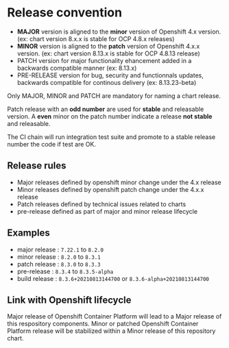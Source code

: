 # Release convention

- **MAJOR** version is aligned to the **minor** version of Openshift 4.x version. (ex:  chart version 8.x.x is stable for OCP 4.8.x releases)
- **MINOR** version is aligned to the **patch** version of Openshift 4.x.x version. (ex:  chart version 8.13.x is stable for OCP 4.8.13 release)
- PATCH version for major functionality ehancement added in a backwards compatible manner (ex: 8.13.x)
- PRE-RELEASE version for bug, security and functionnals updates, backwards compatible for continous delivery (ex: 8.13.23-beta)

Only MAJOR, MINOR and PATCH are mandatory for naming a chart release.

Patch release with an **odd number** are used for **stable** and releasable version.
A **even** minor on the patch number indicate a release **not stable** and releasable.

The CI chain will run integration test suite and promote to a stable release number the code if
test are OK.

## Release rules

- Major releases defined by openshift minor change under the 4.x release
- Minor releases defined by openshift patch change under the 4.x.x release
- Patch releases defined by technical issues related to charts
- pre-release defined as part of major and minor release lifecycle

## Examples

- major release : `7.22.1` to `8.2.0`
- minor release : `8.2.0` to `8.3.1`
- patch release : `8.3.0` to `8.3.3`
- pre-release : `8.3.4` to `8.3.5-alpha`
- build release : `8.3.6+20210813144700` or `8.3.6-alpha+20210813144700`

## Link with Openshift lifecycle

Major release of Openshift Container Platform will lead to a Major release of this respository components.
Minor or patched Openshift Container Platform release will be stabilized within a Minor release of this repository chart.
